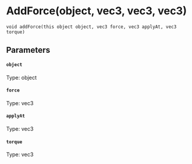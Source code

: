 # AddForce(object, vec3, vec3, vec3)

```
void addForce(this object object, vec3 force, vec3 applyAt, vec3 torque)
```

## Parameters

#### `object`
Type: object

#### `force`
Type: vec3

#### `applyAt`
Type: vec3

#### `torque`
Type: vec3

